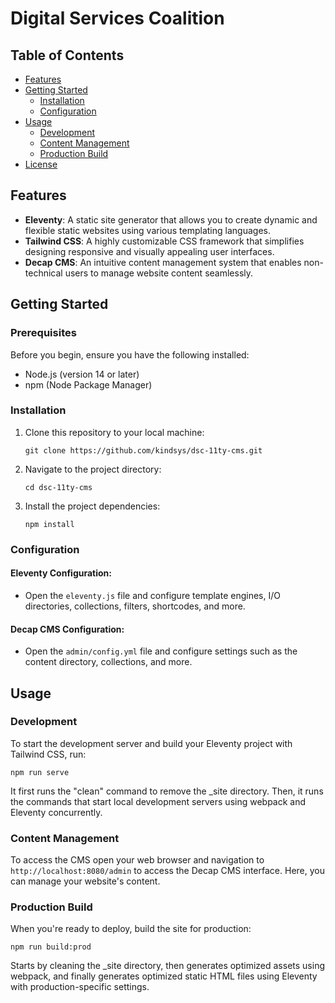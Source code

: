 # Digital Services Coalition

## Table of Contents

- [Features](#features)
- [Getting Started](#getting-started)
  - [Installation](#installation)
  - [Configuration](#configuration)
- [Usage](#usage)
  - [Development](#development)
  - [Content Management](#content-management)
  - [Production Build](#production-build)
- [License](#license)


## Features

- **Eleventy**: A static site generator that allows you to create dynamic and flexible static websites using various templating languages.
- **Tailwind CSS**: A highly customizable CSS framework that simplifies designing responsive and visually appealing user interfaces.
- **Decap CMS**: An intuitive content management system that enables non-technical users to manage website content seamlessly.

## Getting Started

### Prerequisites

Before you begin, ensure you have the following installed:

- Node.js (version 14 or later)
- npm (Node Package Manager)

### Installation

1. Clone this repository to your local machine:

   ```
   git clone https://github.com/kindsys/dsc-11ty-cms.git
   ```
2. Navigate to the project directory:

   ```
   cd dsc-11ty-cms
   ```
3. Install the project dependencies:

   ```
   npm install
   ```
### Configuration

#### Eleventy Configuration:
- Open the `eleventy.js` file and configure template engines, I/O directories, collections, filters, shortcodes, and more.

#### Decap CMS Configuration:
- Open the `admin/config.yml` file and configure settings such as the content directory, collections, and more.

## Usage

### Development

To start the development server and build your Eleventy project with Tailwind CSS, run:

 ```
 npm run serve
 ```

 It first runs the "clean" command to remove the _site directory. Then, it runs the commands that start local development servers using webpack and  Eleventy concurrently.


### Content Management

To access the CMS open your web browser and navigation to `http://localhost:8080/admin` to access the Decap CMS interface. Here, you can manage your website's content.


### Production Build

When you're ready to deploy, build the site for production:

 ```
 npm run build:prod
 ```

Starts by cleaning the _site directory, then generates optimized assets using webpack, and finally generates optimized static HTML files using Eleventy with production-specific settings.


